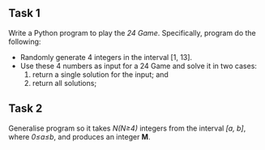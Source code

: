 ## Task 1

Write a Python program to play the <i>24 Game</i>. Specifically, program do the following:
<ul>
  <li>Randomly generate 4 integers in the interval [1, 13].</li>
  <li>Use these 4 numbers as input for a 24 Game and solve it in two cases:
    <ol>
      <li>return a single solution for the input; and</li>
      <li>return all solutions;</li>
    </ol>
    </li>
</ul>

## Task 2

Generalise program so it takes <i>N(N≥4)</i> integers from the interval <i>[a, b]</i>, where <i>0≤a≤b</i>, and produces an integer <b>M</b>.

